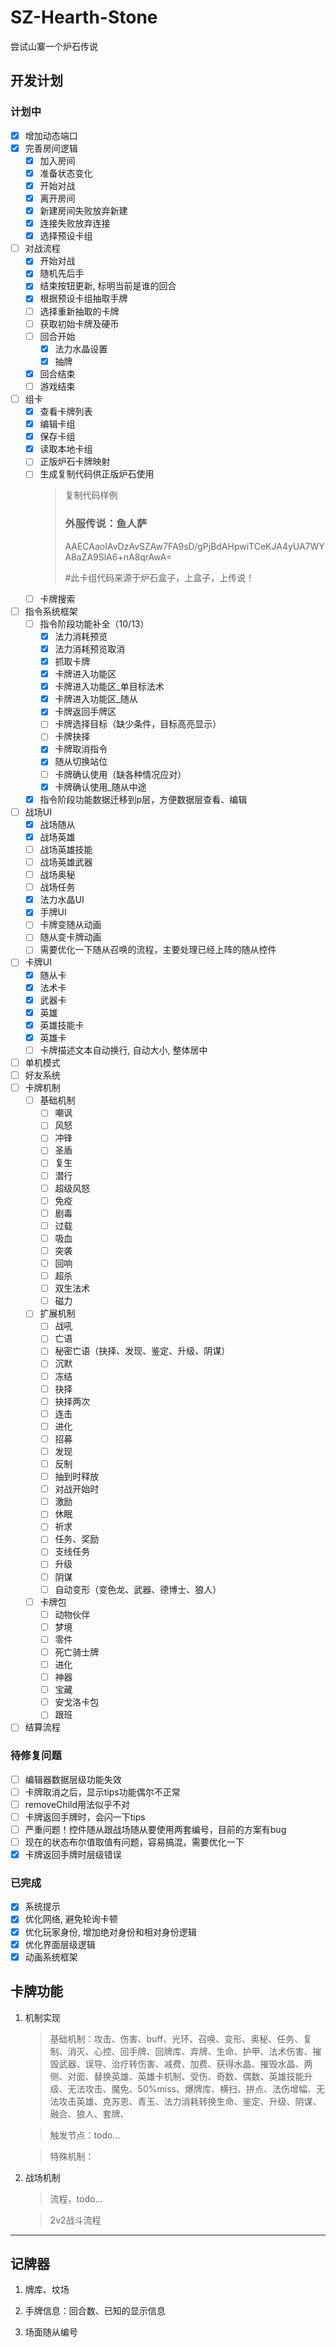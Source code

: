 # SZ-Hearth-Stone
尝试山寨一个炉石传说

## 开发计划

### 计划中
- [x] 增加动态端口
- [x] 完善房间逻辑
  - [x] 加入房间
  - [x] 准备状态变化
  - [x] 开始对战
  - [x] 离开房间
  - [x] 新建房间失败放弃新建
  - [x] 连接失败放弃连接
  - [x] 选择预设卡组
- [ ] 对战流程
  - [x] 开始对战
  - [x] 随机先后手
  - [x] 结束按钮更新, 标明当前是谁的回合
  - [x] 根据预设卡组抽取手牌
  - [ ] 选择重新抽取的卡牌
  - [ ] 获取初始卡牌及硬币
  - [ ] 回合开始
    - [x] 法力水晶设置
    - [x] 抽牌
  - [x] 回合结束
  - [ ] 游戏结束
- [ ] 组卡
  - [x] 查看卡牌列表
  - [x] 编辑卡组
  - [x] 保存卡组
  - [x] 读取本地卡组
  - [ ] 正版炉石卡牌映射
  - [ ] 生成复制代码供正版炉石使用
    > 复制代码样例
    > ### 外服传说：鱼人萨
    > AAECAaoIAvDzAvSZAw7FA9sD/gPjBdAHpwiTCeKJA4yUA7WYA8aZA9SlA6+nA8qrAwA=
    > 
    > #此卡组代码来源于炉石盒子，上盒子，上传说！
  - [ ] 卡牌搜索
- [ ] 指令系统框架
    - [ ] 指令阶段功能补全（10/13）
        - [x] 法力消耗预览
        - [x] 法力消耗预览取消
        - [x] 抓取卡牌
        - [x] 卡牌进入功能区
        - [x] 卡牌进入功能区_单目标法术
        - [x] 卡牌进入功能区_随从
        - [x] 卡牌返回手牌区
        - [ ] 卡牌选择目标（缺少条件，目标高亮显示）
        - [ ] 卡牌抉择
        - [x] 卡牌取消指令
        - [x] 随从切换站位
        - [ ] 卡牌确认使用（缺各种情况应对）
        - [x] 卡牌确认使用_随从中途
    - [x] 指令阶段功能数据迁移到p层，方便数据层查看、编辑
- [ ] 战场UI
    - [x] 战场随从
    - [x] 战场英雄
    - [ ] 战场英雄技能
    - [ ] 战场英雄武器
    - [ ] 战场奥秘
    - [ ] 战场任务
    - [x] 法力水晶UI
    - [x] 手牌UI
    - [ ] 卡牌变随从动画
    - [ ] 随从变卡牌动画
    - [ ] 需要优化一下随从召唤的流程，主要处理已经上阵的随从控件
- [ ] 卡牌UI
    - [x] 随从卡
    - [x] 法术卡
    - [x] 武器卡
    - [x] 英雄
    - [x] 英雄技能卡
    - [x] 英雄卡
    - [ ] 卡牌描述文本自动换行, 自动大小, 整体居中
- [ ] 单机模式
- [ ] 好友系统
- [ ] 卡牌机制
    - [ ] 基础机制
        - [ ] 嘲讽
        - [ ] 风怒
        - [ ] 冲锋
        - [ ] 圣盾
        - [ ] 复生
        - [ ] 潜行
        - [ ] 超级风怒
        - [ ] 免疫
        - [ ] 剧毒
        - [ ] 过载
        - [ ] 吸血
        - [ ] 突袭
        - [ ] 回响
        - [ ] 超杀
        - [ ] 双生法术
        - [ ] 磁力
    - [ ] 扩展机制
        - [ ] 战吼
        - [ ] 亡语
        - [ ] 秘密亡语（抉择、发现、鉴定、升级、阴谋）
        - [ ] 沉默
        - [ ] 冻结
        - [ ] 抉择
        - [ ] 抉择两次
        - [ ] 连击
        - [ ] 进化
        - [ ] 招募
        - [ ] 发现
        - [ ] 反制
        - [ ] 抽到时释放
        - [ ] 对战开始时
        - [ ] 激励
        - [ ] 休眠
        - [ ] 祈求
        - [ ] 任务、奖励
        - [ ] 支线任务
        - [ ] 升级
        - [ ] 阴谋
        - [ ] 自动变形（变色龙、武器、德博士、狼人）
    - [ ] 卡牌包
        - [ ] 动物伙伴
        - [ ] 梦境
        - [ ] 零件
        - [ ] 死亡骑士牌
        - [ ] 进化
        - [ ] 神器
        - [ ] 宝藏
        - [ ] 安戈洛卡包
        - [ ] 跟班

- [ ] 结算流程

### 待修复问题
- [ ] 编辑器数据层级功能失效
- [ ] 卡牌取消之后，显示tips功能偶尔不正常
- [ ] removeChild用法似乎不对
- [ ] 卡牌返回手牌时，会闪一下tips
- [ ] 严重问题！控件随从跟战场随从要使用两套编号，目前的方案有bug
- [ ] 现在的状态布尔值取值有问题，容易搞混，需要优化一下
- [x] 卡牌返回手牌时层级错误

### 已完成
- [x] 系统提示
- [x] 优化网络, 避免轮询卡顿
- [x] 优化玩家身份, 增加绝对身份和相对身份逻辑
- [x] 优化界面层级逻辑
- [x] 动画系统框架

## 卡牌功能
1. 机制实现
    > 基础机制：攻击、伤害、buff、光环、召唤、变形、奥秘、任务、复制、消灭、心控、回手牌、回牌库、弃牌、生命、护甲、法术伤害、摧毁武器、误导、治疗转伤害、减费、加费、获得水晶、摧毁水晶、两侧、对面、替换英雄、英雄卡机制、受伤、奇数、偶数、英雄技能升级、无法攻击、魔免、50%miss、爆牌库、横扫、拼点、法伤增幅、无法攻击英雄、克苏恩、青玉、法力消耗转换生命、鉴定、升级、阴谋、融合、狼人、套牌、

    > 触发节点：todo...

    > 特殊机制：
2. 战场机制
    > 流程，todo...

    > 2v2战斗流程

---
## 记牌器
1. 牌库、坟场

2. 手牌信息：回合数、已知的显示信息

3. 场面随从编号
